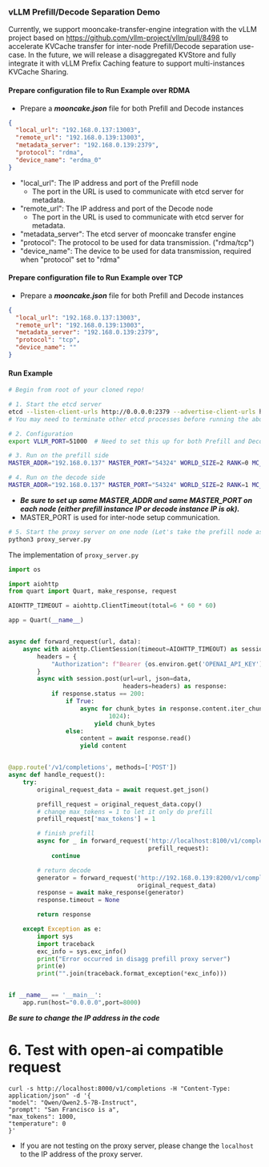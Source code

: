 ### vLLM Prefill/Decode Separation Demo
Currently, we support mooncake-transfer-engine integration with the vLLM project based on https://github.com/vllm-project/vllm/pull/8498 to accelerate KVCache transfer for inter-node Prefill/Decode separation use-case. In the future, we will release a disaggregated KVStore and fully integrate it with vLLM Prefix Caching feature to support multi-instances KVCache Sharing.

#### Prepare configuration file to Run Example over RDMA

- Prepare a _**mooncake.json**_ file for both Prefill and Decode instances
```json
{
  "local_url": "192.168.0.137:13003",
  "remote_url": "192.168.0.139:13003",
  "metadata_server": "192.168.0.139:2379",
  "protocol": "rdma",
  "device_name": "erdma_0"
}
```
- "local_url": The IP address and port of the Prefill node
  - The port in the URL is used to communicate with etcd server for metadata.
- "remote_url": The IP address and port of the Decode node
  - The port in the URL is used to communicate with etcd server for metadata.
- "metadata_server": The etcd server of mooncake transfer engine
- "protocol": The protocol to be used for data transmission. ("rdma/tcp")
- "device_name": The device to be used for data transmission, required when "protocol" set to "rdma"


#### Prepare configuration file to Run Example over TCP

- Prepare a _**mooncake.json**_ file for both Prefill and Decode instances
```json
{
  "local_url": "192.168.0.137:13003",
  "remote_url": "192.168.0.139:13003",
  "metadata_server": "192.168.0.139:2379",
  "protocol": "tcp",
  "device_name": ""
}
```


#### Run Example
```bash
# Begin from root of your cloned repo!

# 1. Start the etcd server
etcd --listen-client-urls http://0.0.0.0:2379 --advertise-client-urls http://localhost:2379
# You may need to terminate other etcd processes before running the above command

# 2. Configuration
export VLLM_PORT=51000  # Need to set this up for both Prefill and Decode instances on different nodes using same port

# 3. Run on the prefill side
MASTER_ADDR="192.168.0.137" MASTER_PORT="54324" WORLD_SIZE=2 RANK=0 MC_GID_INDEX=1 MOONCAKE_CONFIG_PATH=./mooncake.json VLLM_DISTRIBUTED_KV_ROLE=producer python3 -m vllm.entrypoints.openai.api_server --model Qwen/Qwen2.5-7B-Instruct --port 8100 --max-model-len 10000 --gpu-memory-utilization 0.9

# 4. Run on the decode side
MASTER_ADDR="192.168.0.137" MASTER_PORT="54324" WORLD_SIZE=2 RANK=1 MC_GID_INDEX=1 MOONCAKE_CONFIG_PATH=./mooncake.json VLLM_DISTRIBUTED_KV_ROLE=consumer python3 -m vllm.entrypoints.openai.api_server --model Qwen/Qwen2.5-7B-Instruct --port 8200 --max-model-len 10000 --gpu-memory-utilization 0.9
```

 - **_Be sure to set up same MASTER_ADDR and same MASTER_PORT on each node (either prefill instance IP or decode instance IP is ok)._**
- MASTER_PORT is used for inter-node setup communication.

```bash
# 5. Start the proxy server on one node (Let's take the prefill node as an example)
python3 proxy_server.py
```
The implementation of `proxy_server.py`
```python
import os

import aiohttp
from quart import Quart, make_response, request

AIOHTTP_TIMEOUT = aiohttp.ClientTimeout(total=6 * 60 * 60)

app = Quart(__name__)


async def forward_request(url, data):
    async with aiohttp.ClientSession(timeout=AIOHTTP_TIMEOUT) as session:
        headers = {
            "Authorization": f"Bearer {os.environ.get('OPENAI_API_KEY')}"
        }
        async with session.post(url=url, json=data,
                                headers=headers) as response:
            if response.status == 200:
                if True:
                    async for chunk_bytes in response.content.iter_chunked(
                            1024):
                        yield chunk_bytes
                else:
                    content = await response.read()
                    yield content


@app.route('/v1/completions', methods=['POST'])
async def handle_request():
    try:
        original_request_data = await request.get_json()

        prefill_request = original_request_data.copy()
        # change max_tokens = 1 to let it only do prefill
        prefill_request['max_tokens'] = 1

        # finish prefill
        async for _ in forward_request('http://localhost:8100/v1/completions',
                                       prefill_request):
            continue

        # return decode
        generator = forward_request('http://192.168.0.139:8200/v1/completions', # Be sure to change the IP address for your machine
                                    original_request_data)
        response = await make_response(generator)
        response.timeout = None

        return response

    except Exception as e:
        import sys
        import traceback
        exc_info = sys.exc_info()
        print("Error occurred in disagg prefill proxy server")
        print(e)
        print("".join(traceback.format_exception(*exc_info)))


if __name__ == '__main__':
    app.run(host="0.0.0.0",port=8000)
```

**_Be sure to change the IP address in the code_**


# 6. Test with open-ai compatible request
```
curl -s http://localhost:8000/v1/completions -H "Content-Type: application/json" -d '{
"model": "Qwen/Qwen2.5-7B-Instruct",
"prompt": "San Francisco is a",
"max_tokens": 1000,
"temperature": 0
}'
```
- If you are not testing on the proxy server, please change the `localhost` to the IP address of the proxy server.